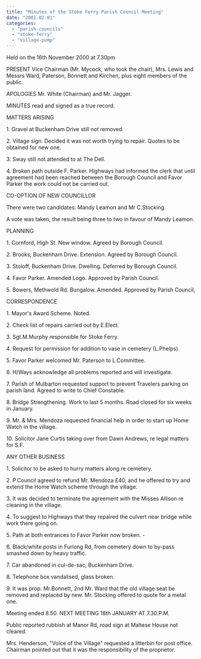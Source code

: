 ```yaml
---
title: "Minutes of the Stoke Ferry Parish Council Meeting"
date: "2001-02-01"
categories: 
  - "parish-councils"
  - "stoke-ferry"
  - "village-pump"
---
```


Held on the 16th November 2000 at 7.30pm

PRESENT Vice Chairman (Mr. Mycock, who took the chair), Mrs. Lewis and Messrs Ward, Paterson, Bonnett and Kirchen, plus eight members of the public.

APOLOGIES Mr. White (Chairman) and Mr. Jagger.

MINUTES read and signed as a true record.

MATTERS ARISING

1\. Gravel at Buckenham Drive still not removed.

2\. Village sign. Decided it was not worth trying to repair. Quotes to be obtained for new one.

3\. Sway still not attended to at The Dell.

4\. Broken path outside F. Parker. Highways had informed the clerk that until agreement had been reached between the Borough Council and Favor Parker the work could not be carried out.

CO-OPTION OF NEW COUNCILLOR

There were two candidates: Mandy Leamon and Mr C.Stocking.

A vote was taken, the result being three to two in favour of Mandy Leamon.

PLANNING

1\. Cornford, High St. New window. Agreed by Borough Council.

2\. Brooks, Buckenham Drive. Extension. Agreed by Borough Council.

3\. Stoloff, Buckenham Drive. Dwelling. Deferred by Borough Council.

4\. Favor Parker. Amended Logo. Approved by Parish Council.

5\. Bowers, Methwold Rd. Bungalow. Amended. Approved by Parish Council,

CORRESPONDENCE

1\. Mayor's Award Scheme. Noted.

2\. Check list of repairs carried out by E.Elect.

3\. Sgt.M.Murphy responsible for Stoke Ferry.

4\. Request for permission for addition to vase in cemetery (L.Phelps).

5\. Favor Parker welcomed Mr. Paterson to L.Committee.

6\. H/Ways acknowledge all problems reported and will investigate.

7\. Parish of Mulbarton requested support to prevent Travelers parking on parish land. Agreed to write to Chief Constable.

8\. Bridge Strengthening. Work to last 5 months. Road closed for six weeks in January.

9\. Mr. & Mrs. Mendoza requested financial help in order to start up Home Watch in the village.

10\. Solicitor Jane Curtis taking over from Dawn Andrews, re legal matters for S.F.

ANY OTHER BUSINESS

1\. Solicitor to be asked to hurry matters along re cemetery.

2\. P.Council agreed to refund Mr. Mendoza £40, and he offered to try and extend the Home Watch scheme through the village.

3\. It was decided to terminate the agreement with the Misses Allison re cleaning in the village.

4\. To suggest to Highways that they repaired the culvert near bridge while work there going on.

5\. Path at both entrances to Favor Parker now broken. -

6\. Black/white posts in Furlong Rd, from cemetery down to by-pass smashed down by heavy traffic.

7\. Car abandoned in cul-de-sac, Buckenham Drive.

8\. Telephone box vandalised, glass broken.

9\. It was prop. Mr.Bonnett, 2nd Mr. Ward that the old village seat be removed and replaced by new. Mr. Stocking offered to quote for a metal one.

Meeting ended 8.50. NEXT MEETING 18th JANUARY AT 7.30.P.M.

Public reported rubbish at Manor Rd, road sign at Maltese House not cleared.

Mrs. Henderson, "Voice of the Village" requested a litterbin for post office. Chairman pointed out that it was the responsibility of the proprietor.
